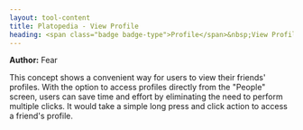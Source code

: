```yaml
---
layout: tool-content
title: Platopedia - View Profile
heading: <span class="badge badge-type">Profile</span>&nbsp;View Profile
---
```


<div class="linebreak"></div>

**Author:** Fear

This concept shows a convenient way for users to view their friends' profiles. With the option to access profiles directly from the "People" screen, users can save time and effort by eliminating the need to perform multiple clicks. It would take a simple long press and click action to access a friend's profile.

<div class="linebreak"></div>

<div class="content-image" data-url="/docs/assets/images/concepts/viewprofile.png" data-width="600px" data-label=""></div>

<div class="linebreak"></div>
